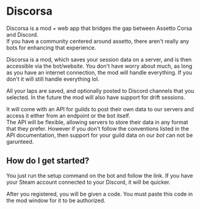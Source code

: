 # Discorsa

Discorsa is a mod + web app that bridges the gap between Assetto Corsa and Discord.\
If you have a community centered around assetto, there aren't really any bots for enhancing that experience.

Discorsa is a mod, which saves your session data on a server, and is then accessible via the bot/website. 
You don't have worry about much, as long as you have an internet connection, the mod will handle everything. If you don't it will still handle everything lol.

All your laps are saved, and optionally posted to Discord channels that you selected. In the future the mod will also have support for drift sessions.

It will come with an API for guilds to post their own data to our servers and access it either from an endpoint or the bot itself.\
The API will be flexible, allowing servers to store their data in any format that they prefer. However if  you don't follow the conventions listed in the API documentation, then support for your guild data on our *bot* can not be garunteed.

## How do I get started?
You just run the setup command on the bot and follow the link. If you have your Steam account connected to your Discord, it will be quicker.

After you registered, you will be given a code. You must paste this code in the mod window for it to be authorized.